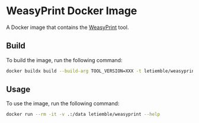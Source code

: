 # WeasyPrint Docker Image

A Docker image that contains the [WeasyPrint](https://weasyprint.org/) tool.

## Build

To build the image, run the following command:

```bash
docker buildx build --build-arg TOOL_VERSION=XXX -t letiemble/weasyprint:XXX -t letiemble/weasyprint:latest .
```

## Usage

To use the image, run the following command:

```bash
docker run --rm -it -v .:/data letiemble/weasyprint --help
```
